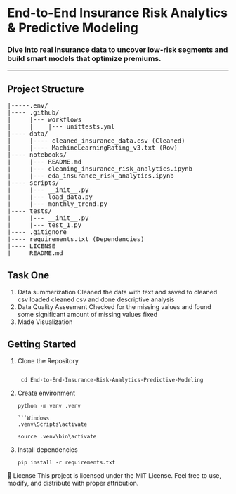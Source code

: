 # End-to-End Insurance Risk Analytics & Predictive Modeling

### Dive into real insurance data to uncover low-risk segments and build smart models that optimize premiums.

---
## Project Structure

<pre>
|-----.env/
|---- .github/
|     |--- workflows
|     |    |--- unittests.yml
|---- data/
|     |---- cleaned_insurance_data.csv (Cleaned)
|     |---- MachineLearningRating_v3.txt (Row)
|---- notebooks/
|     |--- README.md
|     |--- cleaning_insurance_risk_analytics.ipynb
|     |--- eda_insurance_risk_analytics.ipynb
|---- scripts/
|     |--- __init__.py
|     |--- load_data.py
|     |--- monthly_trend.py
|---- tests/
|     |--- __init__.py
|     |--- test_1.py
|---- .gitignore
|---- requirements.txt (Dependencies)
|---- LICENSE
|____ README.md
</pre>
## Task One
   1. Data summerization
      Cleaned the data with text and saved to cleaned csv
      loaded cleaned csv and done descriptive analysis
   2. Data Quality Assesment
      Checked for the missing values and found some significant amount of missing values fixed
   3. Made Visualization

## Getting Started
1. Clone the Repository
   ``` git clone https://github.com/tegbiye/End-to-End-Insurance-Risk-Analytics-Predictive-Modeling.git
   
   ```
   ```
    cd End-to-End-Insurance-Risk-Analytics-Predictive-Modeling
   ```
2. Create environment
   ```
   python -m venv .venv

   ```Windows
   .venv\Scripts\activate
   ```
   ```Linux/Mac
   source .venv\bin\activate
   ```
3. Install dependencies
   ```
   pip install -r requirements.txt
   ```

📜 License
This project is licensed under the MIT License.
Feel free to use, modify, and distribute with proper attribution.